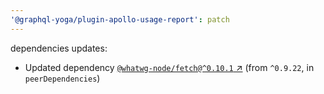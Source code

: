 ```yaml
---
'@graphql-yoga/plugin-apollo-usage-report': patch
---
```

dependencies updates:
  - Updated dependency [`@whatwg-node/fetch@^0.10.1`
    ↗︎](https://www.npmjs.com/package/@whatwg-node/fetch/v/0.10.1) (from `^0.9.22`, in
    `peerDependencies`)
